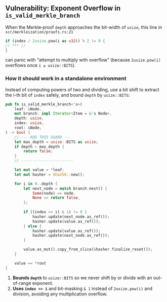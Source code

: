 ## Vulnerability: Exponent Overflow in `is_valid_merkle_branch`

When the Merkle‐proof `depth` approaches the bit-width of `usize`, this line in  
`scr/merkleization/proofs.rs:21`

```rust
if (index / 2usize.pow(i as u32)) % 2 != 0 {
// *** //
}
```

can panic with “attempt to multiply with overflow” (because `2usize.pow(i)` overflows once `i ≥ usize::BITS`).

### How it should work in a standalone environment

Instead of computing powers of two and dividing, use a bit shift to extract the i-th bit of `index` safely, and bound `depth` by `usize::BITS`:

```rust
pub fn is_valid_merkle_branch<'a>(
    leaf: &Node,
    mut branch: impl Iterator<Item = &'a Node>,
    depth: usize,
    index: usize,
    root: &Node,
) -> bool {
    // --- ADD THIS GUARD ---
    let max_depth = usize::BITS as usize;
    if depth > max_depth {
        return false;
    }
    // -----------------------

    let mut value = *leaf;
    let mut hasher = Sha256::new();

    for i in 0..depth {
        let next_node = match branch.next() {
            Some(node) => node,
            None => return false,
        };
        
        if ((index >> i) & 1) != 0 {
            hasher.update(next_node.as_ref());
            hasher.update(value.as_ref());
        } else {
            hasher.update(value.as_ref());
            hasher.update(next_node.as_ref());
        }

        value.as_mut().copy_from_slice(&hasher.finalize_reset());
    }

    value == *root
}

```

1. **Bounds `depth`** to `usize::BITS` so we never shift by or divide with an out-of-range exponent.
2. **Uses `index >> i`** and bit-masking `& 1` instead of `2usize.pow(i)` and division, avoiding any multiplication overflow.  

